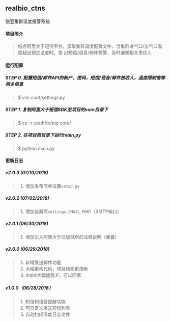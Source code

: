 ## realbio_ctns
锐翌集群温度报警系统


#### 项目简介
>结合阿里大于短信平台，读取集群温度配置文件，当集群进气口/出气口温度超出预定温度时，发
>出短信/语音/邮件预警，及时通知相关责任人


#### 运行配置
##### STEP 0. 配置短信/邮件API的帐户，密码，短信/语音/邮件接收人，温度限制值等相关信息
>$ vim conf/settings.py

##### STEP 1. 复制阿里大于短信SDK至项目的core目录下
>$ cp -r /path/to/top core/

##### STEP 2. 在项目根目录下运行main.py
>$ python main.py


#### 更新日志
##### v2.0.3 (07/10/2018)
>1. 增加发布简单设置`setup.py`     

##### v2.0.2 (07/02/2018)
>1. 增加设置项`settings.EMAIL_PORT`（SMTP端口）    

##### v2.0.1 (06/30/2018)
>1. 增加引入阿里大于旧版SDK的注释说明（重要）   

##### v2.0.0 (06/29/2018)
>1. 新增发送邮件功能   
>2. 大幅重构代码，项目结构更清晰   
>3. `幸福感`大幅提高:P，可以回家

##### v1.0.0（06/28/2018）
>1. 短信和语音提醒功能  
>2. 可自定义发送短信列表  
>3. 自动扫描温度日志文件  
